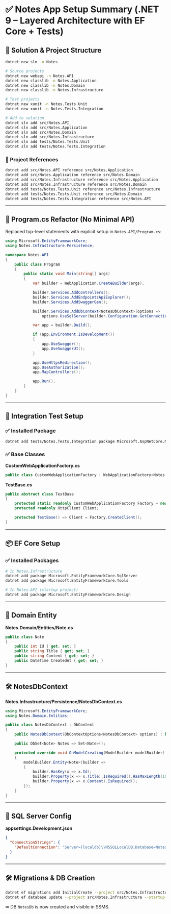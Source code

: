 # ✅ Notes App Setup Summary (.NET 9 – Layered Architecture with EF Core + Tests)

## 🧱 Solution & Project Structure

```bash
dotnet new sln -n Notes

# Source projects
dotnet new webapi -n Notes.API
dotnet new classlib -n Notes.Application
dotnet new classlib -n Notes.Domain
dotnet new classlib -n Notes.Infrastructure

# Test projects
dotnet new xunit -n Notes.Tests.Unit
dotnet new xunit -n Notes.Tests.Integration

# Add to solution
dotnet sln add src/Notes.API
dotnet sln add src/Notes.Application
dotnet sln add src/Notes.Domain
dotnet sln add src/Notes.Infrastructure
dotnet sln add tests/Notes.Tests.Unit
dotnet sln add tests/Notes.Tests.Integration
```

### 📎 Project References

```bash
dotnet add src/Notes.API reference src/Notes.Application
dotnet add src/Notes.Application reference src/Notes.Domain
dotnet add src/Notes.Infrastructure reference src/Notes.Application
dotnet add src/Notes.Infrastructure reference src/Notes.Domain
dotnet add tests/Notes.Tests.Unit reference src/Notes.Infrastructure
dotnet add tests/Notes.Tests.Unit reference src/Notes.Domain
dotnet add tests/Notes.Tests.Integration reference src/Notes.API
```

---

## 🔧 Program.cs Refactor (No Minimal API)

Replaced top-level statements with explicit setup in `Notes.API/Program.cs`:

```csharp
using Microsoft.EntityFrameworkCore;
using Notes.Infrastructure.Persistence;

namespace Notes.API
{
    public class Program
    {
        public static void Main(string[] args)
        {
            var builder = WebApplication.CreateBuilder(args);

            builder.Services.AddControllers();
            builder.Services.AddEndpointsApiExplorer();
            builder.Services.AddSwaggerGen();

            builder.Services.AddDbContext<NotesDbContext>(options =>
                options.UseSqlServer(builder.Configuration.GetConnectionString("DefaultConnection")));

            var app = builder.Build();

            if (app.Environment.IsDevelopment())
            {
                app.UseSwagger();
                app.UseSwaggerUI();
            }

            app.UseHttpsRedirection();
            app.UseAuthorization();
            app.MapControllers();

            app.Run();
        }
    }
}
```

---

## 🧪 Integration Test Setup

### ✅ Installed Package

```bash
dotnet add tests/Notes.Tests.Integration package Microsoft.AspNetCore.Mvc.Testing
```

### ✅ Base Classes

**CustomWebApplicationFactory.cs**

```csharp
public class CustomWebApplicationFactory : WebApplicationFactory<Notes.API.Program> { }
```

**TestBase.cs**

```csharp
public abstract class TestBase
{
    protected static readonly CustomWebApplicationFactory Factory = new();
    protected readonly HttpClient Client;

    protected TestBase() => Client = Factory.CreateClient();
}
```

---

## 📦 EF Core Setup

### ✅ Installed Packages

```bash
# In Notes.Infrastructure
dotnet add package Microsoft.EntityFrameworkCore.SqlServer
dotnet add package Microsoft.EntityFrameworkCore.Tools

# In Notes.API (startup project)
dotnet add package Microsoft.EntityFrameworkCore.Design
```

---

## 🧾 Domain Entity

**Notes.Domain/Entities/Note.cs**

```csharp
public class Note
{
    public int Id { get; set; }
    public string Title { get; set; }
    public string Content { get; set; }
    public DateTime CreatedAt { get; set; }
}
```

---

## 🛠 NotesDbContext

**Notes.Infrastructure/Persistence/NotesDbContext.cs**

```csharp
using Microsoft.EntityFrameworkCore;
using Notes.Domain.Entities;

public class NotesDbContext : DbContext
{
    public NotesDbContext(DbContextOptions<NotesDbContext> options) : base(options) { }

    public DbSet<Note> Notes => Set<Note>();

    protected override void OnModelCreating(ModelBuilder modelBuilder)
    {
        modelBuilder.Entity<Note>(builder =>
        {
            builder.HasKey(x => x.Id);
            builder.Property(x => x.Title).IsRequired().HasMaxLength(100);
            builder.Property(x => x.Content).IsRequired();
        });
    }
}
```

---

## 🔌 SQL Server Config

**appsettings.Development.json**

```json
{
  "ConnectionStrings": {
    "DefaultConnection": "Server=(localdb)\\MSSQLLocalDB;Database=NotesDb;Trusted_Connection=True;TrustServerCertificate=True;"
  }
}
```

---

## 🛠 Migrations & DB Creation

```bash
dotnet ef migrations add InitialCreate --project src/Notes.Infrastructure --startup-project src/Notes.API
dotnet ef database update --project src/Notes.Infrastructure --startup-project src/Notes.API
```

➡ DB `NotesDb` is now created and visible in SSMS.
